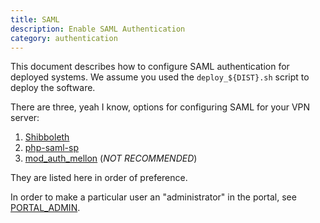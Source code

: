 ```yaml
---
title: SAML
description: Enable SAML Authentication
category: authentication
---
```


This document describes how to configure SAML authentication for deployed
systems. We assume you used the `deploy_${DIST}.sh` script to deploy the 
software. 

There are three, yeah I know, options for configuring SAML for your VPN server:

1. [Shibboleth](SHIBBOLETH_SP.md)
2. [php-saml-sp](PHP_SAML_SP.md)
3. [mod_auth_mellon](MOD_AUTH_MELLON.md) (*NOT RECOMMENDED*)

They are listed here in order of preference.

In order to make a particular user an "administrator" in the portal, see 
[PORTAL_ADMIN](PORTAL_ADMIN.md).
